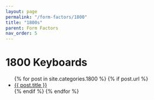 ```yaml
---
layout: page
permalink: "/form-factors/1800"
title: "1800s"
parent: Form Factors
nav_order: 5
---
```

# 1800 Keyboards

<ul>
  {% for post in site.categories.1800 %}
    {% if post.url %}
        <li><a href="{{ post.url }}">{{ post.title }}</a></li>
    {% endif %}
  {% endfor %}
</ul>
